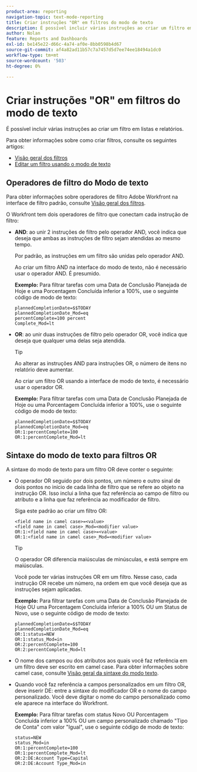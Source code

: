 ```yaml
---
product-area: reporting
navigation-topic: text-mode-reporting
title: Criar instruções "OR" em filtros do modo de texto
description: É possível incluir várias instruções ao criar um filtro em listas e relatórios.
author: Nolan
feature: Reports and Dashboards
exl-id: be145e22-d66c-4a74-af0e-8bb0598b4d67
source-git-commit: af4a82ad11b57c7a7457d5d7ee74ee18494a1dc0
workflow-type: tm+mt
source-wordcount: '503'
ht-degree: 0%

---
```


# Criar instruções &quot;OR&quot; em filtros do modo de texto

É possível incluir várias instruções ao criar um filtro em listas e relatórios.

Para obter informações sobre como criar filtros, consulte os seguintes artigos:

* [Visão geral dos filtros](/help/quicksilver/reports-and-dashboards/reports/reporting-elements/filters-overview.md)
* [Editar um filtro usando o modo de texto](/help/quicksilver/reports-and-dashboards/reports/text-mode/edit-text-mode-in-filter.md)

## Operadores de filtro do Modo de texto

Para obter informações sobre operadores de filtro Adobe Workfront na interface de filtro padrão, consulte [Visão geral dos filtros](/help/quicksilver/reports-and-dashboards/reports/reporting-elements/filters-overview.md).

O Workfront tem dois operadores de filtro que conectam cada instrução de filtro:

* **AND**: ao unir 2 instruções de filtro pelo operador AND, você indica que deseja que ambas as instruções de filtro sejam atendidas ao mesmo tempo.

  Por padrão, as instruções em um filtro são unidas pelo operador AND.

  Ao criar um filtro AND na interface do modo de texto, não é necessário usar o operador AND. É presumido.

  **Exemplo:** Para filtrar tarefas com uma Data de Conclusão Planejada de Hoje e uma Porcentagem Concluída inferior a 100%, use o seguinte código de modo de texto:

  ```
  plannedCompletionDate=$$TODAY
  plannedCompletionDate_Mod=eq 
  percentComplete=100 percent
  Complete_Mod=lt
  ```

* **OR**: ao unir duas instruções de filtro pelo operador OR, você indica que deseja que qualquer uma delas seja atendida.

  >[!TIP]
  >
  >Ao alterar as instruções AND para instruções OR, o número de itens no relatório deve aumentar.

  Ao criar um filtro OR usando a interface de modo de texto, é necessário usar o operador OR.

  **Exemplo:** Para filtrar tarefas com uma Data de Conclusão Planejada de Hoje ou uma Porcentagem Concluída inferior a 100%, use o seguinte código de modo de texto:

  ```
  plannedCompletionDate=$$TODAY
  plannedCompletionDate_Mod=eq
  OR:1:percentComplete=100
  OR:1:percentComplete_Mod=lt
  ```

## Sintaxe do modo de texto para filtros OR

A sintaxe do modo de texto para um filtro OR deve conter o seguinte:

* O operador OR seguido por dois pontos, um número e outro sinal de dois pontos no início de cada linha de filtro que se refere ao objeto na instrução OR. Isso inclui a linha que faz referência ao campo de filtro ou atributo e a linha que faz referência ao modificador de filtro.

  Siga este padrão ao criar um filtro OR:

  ```
  <field name in camel case>=<value>
  <field name in camel case>_Mod=<modifier value>
  OR:1:<field name in camel case>=<value>
  OR:1:<field name in camel case>_Mod=<modifier value>
  ```

  >[!TIP]
  >
  >O operador OR diferencia maiúsculas de minúsculas, e está sempre em maiúsculas.

  Você pode ter várias instruções OR em um filtro. Nesse caso, cada instrução OR recebe um número, na ordem em que você deseja que as instruções sejam aplicadas.

  **Exemplo:** Para filtrar tarefas com uma Data de Conclusão Planejada de Hoje OU uma Porcentagem Concluída inferior a 100% OU um Status de Novo, use o seguinte código de modo de texto:

  ```
  plannedCompletionDate=$$TODAY
  plannedCompletionDate_Mod=eq
  OR:1:status=NEW
  OR:1:status_Mod=in
  OR:2:percentComplete=100
  OR:2:percentComplete_Mod=lt
  ```

* O nome dos campos ou dos atributos aos quais você faz referência em um filtro deve ser escrito em camel case. Para obter informações sobre camel case, consulte [Visão geral da sintaxe do modo texto](../../../reports-and-dashboards/reports/text-mode/text-mode-syntax-overview.md).
* Quando você faz referência a campos personalizados em um filtro OR, deve inserir DE: entre a sintaxe do modificador OR e o nome do campo personalizado. Você deve digitar o nome do campo personalizado como ele aparece na interface do Workfront.

  **Exemplo:** Para filtrar tarefas com status Novo OU Porcentagem Concluída inferior a 100% OU um campo personalizado chamado &quot;Tipo de Conta&quot; com valor &quot;Igual&quot;, use o seguinte código de modo de texto:

  ```
  status=NEW
  status_Mod=in
  OR:1:percentComplete=100
  OR:1:percentComplete_Mod=lt
  OR:2:DE:Account Type=Capital
  OR:2:DE:Account Type_Mod=in
  ```
